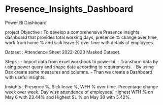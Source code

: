 # Presence_Insights_Dashboard
Power Bi Dashboard


project Objective : To develop a comprehensive Presence insights dashboard that provides total working days, presence % change over time, work from home % and sick leave % over time with details of employees.


Dataset : Attendence Sheet 2022-2023 Masked Dataset.


Steps :
       - Import data from excel workbook to power bi.
       - Transform data by using power query and shape data according to requirements.
       - By using Dax create some measures and columns.
       - Than we create a Dashboard with useful insights.

       
Insights : Presence %, Sick leave %, WFH % over time. Precentage change week over week. Day wise attendence of employees. Highest WFH % on May 6 with 23.44% and Highest SL % on May 30 with 5.42%.       
